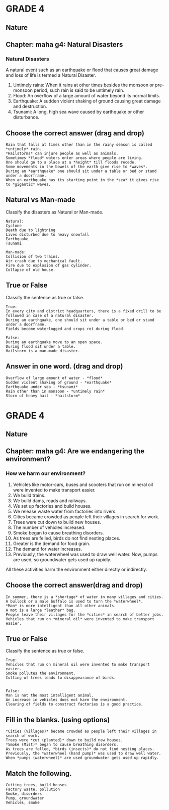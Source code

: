# GRADE 4

## Nature

## Chapter: maha g4: Natural Disasters

### Natural Disasters

A natural event such as an earthquake or flood that causes great damage and loss of life is termed a Natural Disaster.

1. Untimely rains: When it rains at other times besides the monsoon or pre-monsoon period, such rain is said to be untimely rain.
2. Flood: An overflow of a large amount of water beyond its normal limits.
3. Earthquake: A sudden violent shaking of ground causing great damage and destruction.
4. Tsunami: A long, high sea wave caused by earthquake or other disturbance.


## Choose the correct answer (drag and drop)
```
Rain that falls at times other than in the rainy season is called *untimely* rain.
*Hailstorms* can injure people as well as animals.
Sometimes *flood* waters enter areas where people are living.
One should go to a place at a *height* till floods recede.
Some movements in the bowels of the earth give rise to *waves*.
During an *earthquake* one should sit under a table or bed or stand under a doorframe.
When an earthquake has its starting point in the *sea* it gives rise to *gigantic* waves.
```
## Natural vs Man-made

Classify the disasters as Natural or Man-made.
```
Natural: 
Cyclone
Death due to lightning
Lives disturbed due to heavy snowfall
Earthquake
Tsunami

Man-made:
Collision of two trains.
Air crash due to mechanical fault.
Fire due to explosion of gas cylinder.
Collapse of old house.
```
## True or False

Classify the sentence as true or false.
```
True: 
In every city and district headquarters, there is a fixed drill to be followed in case of a natural disaster.
During an earthquake, one should sit under a table or bed or stand under a doorframe.
Fields become waterlogged and crops rot during flood.

False:
During an earthquake move to an open space.
During flood sit under a table.
Hailstorm is a man-made disaster.
```
## Answer in one word. (drag and drop)

```
Overflow of large amount of water - *flood*
Sudden violent shaking of ground - *earthquake*
Earthquake under sea - *tsunami*
Rain other than in monsoon - *untimely rain*
Storm of heavy hail - *hailstorm*
```
# GRADE 4

## Nature

## Chapter: maha g4: Are we endangering the environment?

### How we harm our environment?

1. Vehicles like motor-cars, buses and scooters that run on mineral oil were invented to make transport easier.
2. We build trains.
3. We build dams, roads and railways.
4. We set up factories and build houses.
5. We release waste water from factories into rivers. 
6. Cities became crowded as people left their villages in search for work.
7. Trees were cut down to build new houses. 
8. The number of vehicles increased. 
9. Smoke began to cause breathing disorders.
10. As trees are felled, birds do not find nesting places.  
11. Greater is the demand for food grain. 
12. The demand for water increases.
13. Previously, the waterwheel was used to draw well water. Now, pumps are used, so groundwater gets used up rapidly.

All these activities harm the environment either directly or indirectly.

## Choose the correct answer(drag and drop)
```
In summer, there is a *shortage* of water in many villages and cities.
A bullock or a male buffalo is used to turn the *waterwheel*.
*Man* is more intelligent than all other animals.
A mot is a large *leather* bag.
People leave their villages for the *cities* in search of better jobs.
Vehicles that run on *mineral oil* were invented to make transport easier.
```
## True or False

Classify the sentence as true or false.
```
True: 
Vehicles that run on mineral oil were invented to make transport easier.
Smoke pollutes the environment.
Cutting of trees leads to disappearance of birds.


False:
Man is not the most intelligent animal.
An increase in vehicles does not harm the environment.
Clearing of fields to construct factories is a good practice.
```
## Fill in the blanks. (using options)

```
*Cities (Villages)* became crowded as people left their villages in search of work.
Trees were *cut (planted)* down to build new houses.  
*Smoke (Mist)* began to cause breathing disorders.
As trees are felled, *birds (insects)* do not find nesting places.  
Previously, the *waterwheel (hand pump)* was used to draw well water.
When *pumps (waterwheel)* are used groundwater gets used up rapidly.
```
## Match the following.
```
Cutting trees, build houses
Factory waste, pollution
Smoke, disorders
Pump, groundwater
Vehicles, smoke
```

